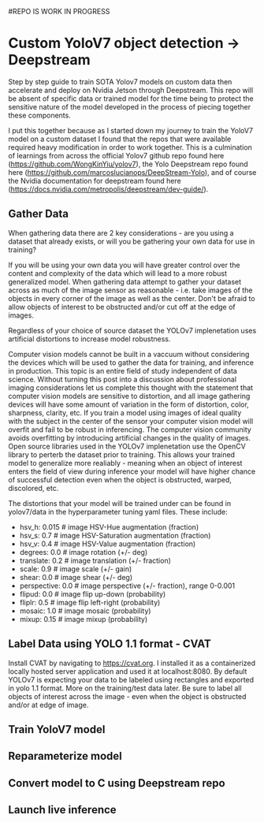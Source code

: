 #REPO IS WORK IN PROGRESS

# Custom YoloV7 object detection -> Deepstream
Step by step guide to train SOTA Yolov7 models on custom data then accelerate and deploy on Nvidia Jetson through Deepstream. This repo will be absent of specific data or trained model for the time being to protect the sensitive nature of the model developed in the process of piecing together these components.

I put this together because as I started down my journey to train the YoloV7 model on a custom dataset I found that the repos that were available required heavy modification in order to work together. This is a culmination of learnings from across the official Yolov7 github repo found here (https://github.com/WongKinYiu/yolov7), the Yolo Deepstream repo found here (https://github.com/marcoslucianops/DeepStream-Yolo), and of course the Nvidia documentation for deepstream found here (https://docs.nvidia.com/metropolis/deepstream/dev-guide/).

## Gather Data
When gathering data there are 2 key considerations - are you using a dataset that already exists, or will you be gathering your own data for use in training?

If you will be using your own data you will have greater control over the content and complexity of the data which will lead to a more robust generalized model. When gathering data attempt to gather your dataset across as much of the image sensor as reasonable - i.e. take images of the objects in every corner of the image as well as the center. Don't be afraid to allow objects of interest to be obstructed and/or cut off at the edge of images.

Regardless of your choice of source dataset the YOLOv7 implenetation uses artificial distortions to increase model robustness.

Computer vision models cannot be built in a vaccuum without considering the devices which will be used to gather the data for training, and inference in production. This topic is an entire field of study independent of data science. Without turning this post into a discussion about professional imaging considerations let us complete this thought with the statement that computer vision models are sensitive to distortion, and all image gathering devices will have some amount of variation in the form of distortion, color, sharpness, clarity, etc. If you train a model using images of ideal quality with the subject in the center of the sensor your computer vision model will overfit and fail to be robust in inferencing. The computer vision community avoids overfitting by introducing artificial changes in the quality of images. Open source libraries used in the YOLOv7 implenetation use the OpenCV library to perterb the dataset prior to training. This allows your trained model to generalize more realiably - meaning when an object of interest enters the field of view during inference your model will have higher chance of successful detection even when the object is obstructed, warped, discolored, etc.

The distortions that your model will be trained under can be found in yolov7/data in the hyperparameter tuning yaml files. These include:

- hsv_h: 0.015  # image HSV-Hue augmentation (fraction)
- hsv_s: 0.7  # image HSV-Saturation augmentation (fraction)
- hsv_v: 0.4  # image HSV-Value augmentation (fraction)
- degrees: 0.0  # image rotation (+/- deg)
- translate: 0.2  # image translation (+/- fraction)
- scale: 0.9  # image scale (+/- gain)
- shear: 0.0  # image shear (+/- deg)
- perspective: 0.0  # image perspective (+/- fraction), range 0-0.001
- flipud: 0.0  # image flip up-down (probability)
- fliplr: 0.5  # image flip left-right (probability)
- mosaic: 1.0  # image mosaic (probability)
- mixup: 0.15  # image mixup (probability)



## Label Data using YOLO 1.1 format - CVAT
Install CVAT by navigating to https://cvat.org. I installed it as a containerized locally hosted server application and used it at localhost:8080. By default YOLOv7 is expecting your data to be labeled using rectangles and exported in yolo 1.1 format. More on the training/test data later. Be sure to label all objects of interest across the image - even when the object is obstructed and/or at edge of image.

## Train YoloV7 model

## Reparameterize model

## Convert model to C using Deepstream repo

## Launch live inference
